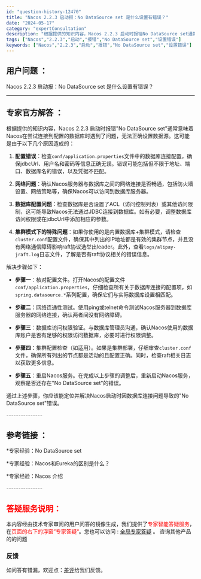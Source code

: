 ```yaml
---
id: "question-history-12470"
title: "Nacos 2.2.3 启动报：No DataSource set 是什么设置有错误？"
date: "2024-05-17"
category: "expertConsultation"
description: "根据提供的知识内容，Nacos 2.2.3 启动时报错No DataSource set通常意味着Nacos在尝试连接到配置的数据库时遇到了问题，无法正确设置数据源。这可能是由于以下几个原因造成的：1. **配置错误**：检查`conf/application.properties`文件中的数据库连"
tags: ["Nacos","2.2.3","启动","报错","No DataSource set","设置错误"]
keywords: ["Nacos","2.2.3","启动","报错","No DataSource set","设置错误"]
---
```


## 用户问题 ： 
 Nacos 2.2.3 启动报：No DataSource set 是什么设置有错误？  

---------------
## 专家官方解答 ：

根据提供的知识内容，Nacos 2.2.3 启动时报错"No DataSource set"通常意味着Nacos在尝试连接到配置的数据库时遇到了问题，无法正确设置数据源。这可能是由于以下几个原因造成的：

1. **配置错误**：检查`conf/application.properties`文件中的数据库连接配置，确保jdbcUrl、用户名和密码等信息正确无误。错误可能包括但不限于地址、端口、数据库名的错误，以及凭据不匹配。

2. **网络问题**：确认Nacos服务器与数据库之间的网络连接是否畅通，包括防火墙设置、网络策略等，确保Nacos可以访问到数据库服务器。

3. **数据库配置问题**：检查数据库是否设置了ACL（访问控制列表）或其他访问限制，这可能导致Nacos无法通过JDBC连接到数据库。如有必要，调整数据库访问权限或在jdbcUrl中添加相应的参数。

4. **集群模式下的特殊问题**：如果你使用的是内置数据库+集群模式，请检查`cluster.conf`配置文件，确保其中列出的IP地址都是有效的集群节点，并且没有网络通信障碍影响raft协议选举出leader。此外，查看`logs/alipay-jraft.log`日志文件，了解是否有raft协议相关的错误信息。

解决步骤如下：

- **步骤一**：核对配置文件。打开Nacos的配置文件`conf/application.properties`，仔细检查所有关于数据库连接的配置项，如`spring.datasource.*`系列配置，确保它们与实际数据库设置相匹配。

- **步骤二**：网络连通性测试。使用ping或telnet命令测试Nacos服务器到数据库服务器的网络连接，确认两者间没有网络障碍。

- **步骤三**：数据库访问权限验证。与数据库管理员沟通，确认Nacos使用的数据库账户是否有足够的权限访问数据库，必要时进行权限调整。

- **步骤四**：集群配置检查（如适用）。如果是集群部署，仔细审查`cluster.conf`文件，确保所有列出的节点都是活动的且配置正确。同时，检查raft相关日志以获取更多信息。

- **步骤五**：重启Nacos服务。在完成以上步骤的调整后，重新启动Nacos服务，观察是否还存在"No DataSource set"的错误。

通过上述步骤，你应该能定位并解决Nacos启动时因数据库连接问题导致的"No DataSource set"错误。


<font color="#949494">---------------</font> 


## 参考链接 ：

*专家经验：No DataSource set 
 
 *专家经验：Nacos和Eureka的区别是什么？ 
 
 *专家经验：Nacos 介绍 


 <font color="#949494">---------------</font> 
 


## <font color="#FF0000">答疑服务说明：</font> 

本内容经由技术专家审阅的用户问答的镜像生成，我们提供了<font color="#FF0000">专家智能答疑服务</font>，在<font color="#FF0000">页面的右下的浮窗”专家答疑“</font>。您也可以访问 : [全局专家答疑](https://answer.opensource.alibaba.com/docs/intro) 。 咨询其他产品的的问题

### 反馈
如问答有错漏，欢迎点：[差评](https://ai.nacos.io/user/feedbackByEnhancerGradePOJOID?enhancerGradePOJOId=13841)给我们反馈。
